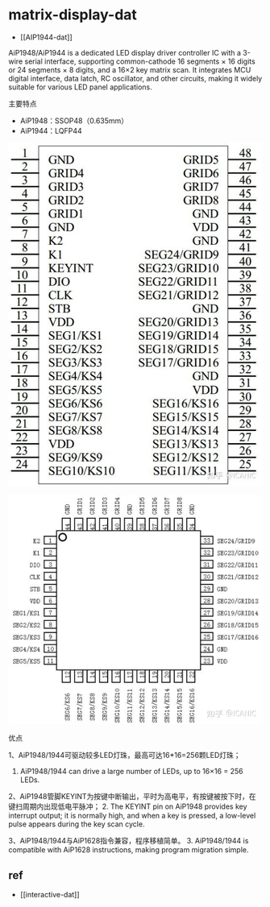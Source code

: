 
# matrix-display-dat

- [[AIP1944-dat]]

 AiP1948/AiP1944 is a dedicated LED display driver controller IC with a 3-wire serial interface, supporting common-cathode 16 segments × 16 digits or 24 segments × 8 digits, and a 16×2 key matrix scan. It integrates MCU digital interface, data latch, RC oscillator, and other circuits, making it widely suitable for various LED panel applications.

主要特点
  - AiP1948：SSOP48（0.635mm）
  - AiP1944：LQFP44

![](2025-08-19-18-30-43.png)

![](2025-08-19-18-30-50.png)


优点

1、AiP1948/1944可驱动较多LED灯珠，最高可达16*16=256颗LED灯珠；
 1. AiP1948/1944 can drive a large number of LEDs, up to 16×16 = 256 LEDs.

2、AiP1948管脚KEYINT为按键中断输出，平时为高电平，有按键被按下时，在键扫周期内出现低电平脉冲；
 2. The KEYINT pin on AiP1948 provides key interrupt output; it is normally high, and when a key is pressed, a low-level pulse appears during the key scan cycle.

3、AiP1948/1944与AiP1628指令兼容，程序移植简单。
 3. AiP1948/1944 is compatible with AiP1628 instructions, making program migration simple.



## ref 

- [[interactive-dat]]